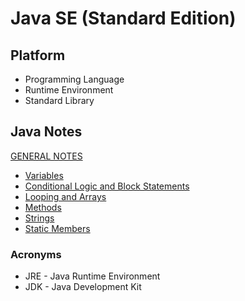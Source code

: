 # Java SE (Standard Edition)

## Platform

* Programming Language
* Runtime Environment
* Standard Library

## Java Notes

[GENERAL NOTES](./Java-SE--Notes.md)

* [Variables](./Java-SE--Notes--Variables.md)
* [Conditional Logic and Block Statements](./Java-SE--Notes--Conditional-Logic.md)
* [Looping and Arrays](./Java-SE--Notes--Looping-and-Arrays.md)
* [Methods](./Java-SE--Notes--Methods.md)
* [Strings](./Java-SE--Notes--Strings.md)
* [Static Members](./Java-SE--Notes--Static-Members.md)

### Acronyms

* JRE - Java Runtime Environment
* JDK - Java Development Kit
